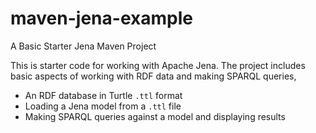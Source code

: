 # maven-jena-example
A Basic Starter Jena Maven Project

This is starter code for working with Apache Jena.  The project includes basic aspects of working with RDF data and making SPARQL queries,

- An RDF database in Turtle `.ttl` format
- Loading a Jena model from a `.ttl` file
- Making SPARQL queries against a model and displaying results
